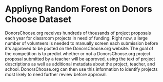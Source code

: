 # Appliyng Random Forest on Donors Choose Dataset
DonorsChoose.org receives hundreds of thousands of project proposals each year for classroom projects in need of funding. 
Right now, a large number of volunteers is needed to manually screen each submission before it's approved to be posted on the DonorsChoose.org website.
The goal of the competition is to predict whether or not a DonorsChoose.org project proposal submitted by a teacher will be approved, using the text of project descriptions as well as additional metadata about the project, teacher, and school. DonorsChoose.org can then use this information to identify projects most likely to need further review before approval.

